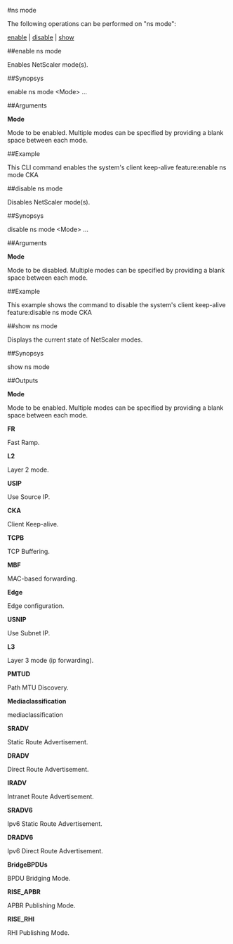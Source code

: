 #ns mode

The following operations can be performed on "ns mode":


[enable](#enable-ns-mode) | [disable](#disable-ns-mode) | [show](#show-ns-mode)

##enable ns mode

Enables NetScaler mode(s).


##Synopsys

enable ns mode &lt;Mode> ...


##Arguments

<b>Mode</b>
Mode to be enabled. Multiple modes can be specified by providing a blank space between each mode.



##Example

This CLI command enables the system's client keep-alive feature:enable ns mode CKA

##disable ns mode

Disables NetScaler mode(s).


##Synopsys

disable ns mode &lt;Mode> ...


##Arguments

<b>Mode</b>
Mode to be disabled. Multiple modes can be specified by providing a blank space between each mode.



##Example

This example shows the command to disable the system's client keep-alive feature:disable ns mode CKA

##show ns mode

Displays the current state of NetScaler modes.


##Synopsys

show ns mode


##Outputs

<b>Mode</b>
Mode to be enabled. Multiple modes can be specified by providing a blank space between each mode.

<b>FR</b>
Fast Ramp.

<b>L2</b>
Layer 2 mode.

<b>USIP</b>
Use Source IP.

<b>CKA</b>
Client Keep-alive.

<b>TCPB</b>
TCP Buffering.

<b>MBF</b>
MAC-based forwarding.

<b>Edge</b>
Edge configuration.

<b>USNIP</b>
Use Subnet IP.

<b>L3</b>
Layer 3 mode (ip forwarding).

<b>PMTUD</b>
Path MTU Discovery.

<b>Mediaclassification</b>
mediaclassification

<b>SRADV</b>
Static Route Advertisement.

<b>DRADV</b>
Direct Route Advertisement.

<b>IRADV</b>
Intranet Route Advertisement.

<b>SRADV6</b>
Ipv6 Static Route Advertisement.

<b>DRADV6</b>
Ipv6 Direct Route Advertisement.

<b>BridgeBPDUs</b>
BPDU Bridging Mode.

<b>RISE_APBR</b>
APBR Publishing Mode.

<b>RISE_RHI</b>
RHI Publishing Mode.



